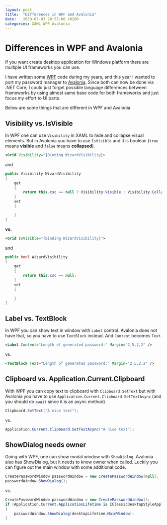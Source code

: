 ```yaml
---
layout: post
title:  "Differences in WPF and Avalonia"
date:   2020-03-03 20:55:00 +0200
categories: XAML WPF Avalonia
---
```

# Differences in WPF and Avalonia

If you want create desktop application for Windows platform there are multiple UI frameworks you can use.

I have written some [WPF](https://en.wikipedia.org/wiki/Windows_Presentation_Foundation) code during my years, and this year I wanted to port my password manager to [Avalonia](https://avaloniaui.net/). Since both can now be done via .NET Core, I could just forget possible language differences between frameworks by using almost same base code for both frameworks and just focus my effort to UI parts.

Below are some things that are different in WPF and Avalonia

## Visibility vs. IsVisible

In WPF one can use `Visibility` in XAML to hide and collapse visual elements. But in Avalonia you have to use `IsVisible` and it is boolean (`true` means **visible** and `false` means **collapsed**).

```xml
<Grid Visibility="{Binding WizardVisibility}>
```
and
```csharp
public Visibility WizardVisibility
{ 
    get
    {
        return this.csc == null ? Visibility.Visible : Visibility.Collapsed;
    } 
    set
    {

    }
}
```

**vs.**

```xml
<Grid IsVisible="{Binding WizardVisibility}">
```
and
```csharp
public bool WizardVisibility
{ 
    get
    {
        return this.csc == null;
    } 
    set
    {

    }
}
```

## Label vs. TextBlock

In WPF you can show text in window with `Label` control. Avalonia does not have that, so you have to use `TextBlock` instead. And `Content` becomes `Text`.

```xml
<Label Content="Length of generated password:" Margin="2,5,2,2" />
```
vs.
```xml
<TextBlock Text="Length of generated password:" Margin="2,5,2,2" />
```

## Clipboard vs. Application.Current.Clipboard

With WPF you can copy text to clipboard with `Clipboard.SetText` but with Avalonia you have to use `Application.Current.Clipboard.SetTextAsync` (and you should do `await` since it is an async method)

```csharp
Clipboard.SetText("A nice text");
```
vs.
```csharp
Application.Current.Clipboard.SetTextAsync("A nice text");
```

## ShowDialog needs owner

Going with WPF, one can show modal window with `ShowDialog`. Avalonia also has ShowDialog, but it needs to know owner when called. Luckily you can figure out the main window with some additional code. 

```csharp
CreatePasswordWindow passwordWindow = new CreatePasswordWindow(null);
passwordWindow.ShowDialog();
```
vs.
```csharp
CreatePasswordWindow passwordWindow = new CreatePasswordWindow();
if (Application.Current.ApplicationLifetime is IClassicDesktopStyleApplicationLifetime desktopLifetime)
{
    passwordWindow.ShowDialog(desktopLifetime.MainWindow);
}
```